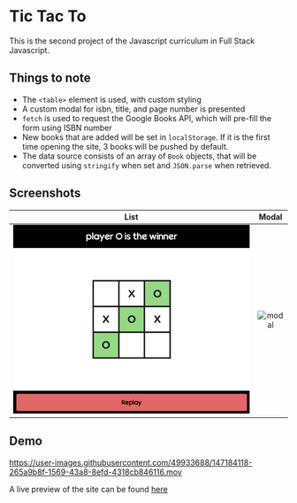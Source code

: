 # Tic Tac To

This is the second project of the Javascript curriculum in Full Stack Javascript.

## Things to note

* The `<table>` element is used, with custom styling
* A custom modal for isbn, title, and page number is presented
* `fetch` is used to request the Google Books API, which will pre-fill the form using ISBN number
* New books that are added will be set in `localStorage`. If it is the first time opening the site, 3 books will be pushed by default.
* The data source consists of an array of `Book` objects, that will be converted using `stringify` when set and `JSON.parse` when retrieved.

## Screenshots
List             |  Modal
:-------------------------:|:-------------------------:
![desktop](images/desktop.png)  |  ![modal](images/modal.png)

## Demo

https://user-images.githubusercontent.com/49933688/147184118-265a9b8f-1569-43a8-8efd-4318cb846116.mov

A live preview of the site can be found [here](https://tmprk.github.io/library-app/)
